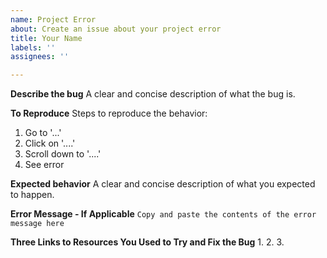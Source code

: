 ```yaml
---
name: Project Error
about: Create an issue about your project error
title: Your Name
labels: ''
assignees: ''

---
```


**Describe the bug**
A clear and concise description of what the bug is.

**To Reproduce**
Steps to reproduce the behavior:
1. Go to '...'
2. Click on '....'
3. Scroll down to '....'
4. See error

**Expected behavior**
A clear and concise description of what you expected to happen.

**Error Message - If Applicable**
`Copy and paste the contents of the error message here`

**Three Links to Resources You Used to Try and Fix the Bug**
1.
2.
3.
